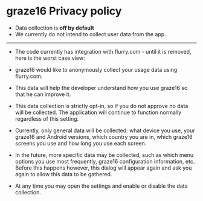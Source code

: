 # graze16 Privacy policy


* Data collection is **off by default**
* We currently do not intend to collect user data from the app.



---



* The code currently has integration with flurry.com - until it is removed, here is the worst case view:


* graze16 would like to anonymously collect your usage data using flurry.com.
* This data will help the developer understand how you use graze16 so that he can improve it.
* This data collection is strictly opt-in, so if you do not approve no data will be collected. The application will continue to function normally regardless of this setting.
* Currently, only general data will be collected: what device you use, your graze16 and Android versions, which country you are in, which graze16 screens you use and how long you use each screen.
* In the future, more specific data may be collected, such as which menu options you use most frequently, graze16 configuration information, etc. Before this happens however, this dialog will appear again and ask you again to allow this data to be gathered.
* At any time you may open the settings and enable or disable the data collection.


